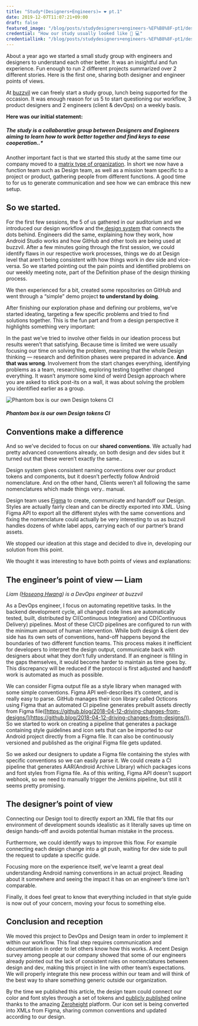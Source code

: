```yaml
---
title: "Study*(Designers+Engineers)= ❤️ pt.1"
date: 2019-12-07T11:07:21+09:00
draft: false
featured_image: "/blog/posts/studydesigners+engineers-%EF%B8%8F-pt1/design_x_dev_study_at_buzzvil.jpeg"
credential: "How our study usually looked like 🍕 💻"
credentiallink: "/blog/posts/studydesigners+engineers-%EF%B8%8F-pt1/design_x_dev_study_at_buzzvil.jpeg"
---
```


About a year ago we started a small study group with engineers and designers to understand each other better. It was an insightful and fun experience. Fun enough to run 2 different projects summarized over 2 different stories. Here is the first one, sharing both designer and engineer points of views.

At [buzzvil](http://www.buzzvil.com) we can freely start a study group, lunch being supported for the occasion. It was enough reason for us 5 to start questioning our workflow, 3 product designers and 2 engineers (client & devOps) on a weekly basis.

**Here was our initial statement:**
##### The study is a collaborative group between Designers and Engineers aiming to learn how to work better together and find keys to ease cooperation..*

Another important fact is that we started this study at the same time our company moved to a [matrix type of organization](https://en.wikipedia.org/wiki/Matrix_management). In short we now have a function team such as Design team, as well as a mission team specific to a project or product, gathering people from different functions. A good time to for us to generate communication and see how we can embrace this new setup.

## So we started.

For the first few sessions, the 5 of us gathered in our auditorium and we introduced our design workflow and the[ design system](https://design.buzzvil.com) that connects the dots behind. Engineers did the same, explaining how they work, how Android Studio works and how GitHub and other tools are being used at buzzvil. After a few minutes going through the first session, we could identify flaws in our respective work processes, things we do at Design level that aren’t being consistent with how things work in dev side and vice-versa. So we started pointing out the pain points and identified problems on our weekly meeting note, part of the Definition phase of the design thinking process.

We then experienced for a bit, created some repositories on GitHub and went through a “simple” demo project **to understand by doing**.

After finishing our exploration phase and defining our problems, we’ve started ideating, targeting a few specific problems and tried to find solutions together. This is the fun part and from a design perspective it highlights something very important:

In the past we’ve tried to involve other fields in our ideation process but results weren’t that satisfying. Because time is limited we were usually focusing our time on solving the problem, meaning that the whole Design thinking — research and definition phases were prepared in advance. **And that was wrong**. Involvement from the start changes everything, identifying problems as a team, researching, exploring testing together changed everything. It wasn’t anymore some kind of weird Design approach where you are asked to stick post-its on a wall, it was about solving the problem you identified earlier as a group.

![*Phantom box is our own Design tokens CI*](https://cdn-images-1.medium.com/max/3200/0*mQ7cboc3FebnD6wS)
##### Phantom box is our own Design tokens CI

## Conventions make a difference

And so we’ve decided to focus on our **shared conventions**. We actually had pretty advanced conventions already, on both design and dev sides but it turned out that these weren’t exactly the same..

Design system gives consistent naming conventions over our product tokens and components, but it doesn’t perfectly follow Android nomenclature. And on the other hand, Clients weren’t all following the same nomenclatures which made things very.. manual.

Design team uses [Figma](http://figma.com) to create, communicate and handoff our Design. Styles are actually fairly clean and can be directly exported into XML. Using Figma API to export all the different styles with the same conventions and fixing the nomenclature could actually be very interesting to us as buzzvil handles dozens of white label apps, carrying each of our partner’s brand assets.

We stopped our ideation at this stage and decided to dive in, developing our solution from this point.

We thought it was interesting to have both points of views and explanations:

## The engineer’s point of view — Liam

*Liam ([Hoseong Hwang](https://medium.com/@hoseonghwang)) is a DevOps engineer at buzzvil*

As a DevOps engineer, I focus on automating repetitive tasks. In the backend development cycle, all changed code lines are automatically tested, built, distributed by CI(Continuous Integration) and CD(Continuous Delivery) pipelines. Most of these CI/CD pipelines are configured to run with the minimum amount of human intervention. While both design & client dev side has its own sets of conventions, hand-off happens beyond the boundaries of two different function teams. This process makes it inefficient for developers to interpret the design output, communicate back with designers about what they don’t fully understand. If an engineer is filling in the gaps themselves, it would become harder to maintain as time goes by. This discrepancy will be reduced if the protocol is first adjusted and handoff work is automated as much as possible.

We can consider Figma output file as a style library when managed with some simple conventions. Figma API well-describes it’s content, and is really easy to parse. GitHub manages their icon library called Octicons using Figma that an automated CI pipeline generates prebuilt assets directly from Figma file([https://github.blog/2018-04-12-driving-changes-from-designs/](https://github.blog/2018-04-12-driving-changes-from-designs/)). So we started to work on creating a pipeline that generates a package containing style guidelines and icon sets that can be imported to our Android project directly from a Figma file. It can also be continuously versioned and published as the original Figma file gets updated.

So we asked our designers to update a Figma file containing the styles with specific conventions so we can easily parse it. We could create a CI pipeline that generates AAR(Android Archive Library) which packages icons and font styles from Figma file. As of this writing, Figma API doesn’t support webhook, so we need to manually trigger the Jenkins pipeline, but still it seems pretty promising.

## The designer’s point of view

Connecting our Design tool to directly export an XML file that fits our environment of development sounds idealistic as it literally saves up time on design hands-off and avoids potential human mistake in the process.

Furthermore, we could identify ways to improve this flow. For example connecting each design change into a git push, waiting for dev side to pull the request to update a specific guide.

Focusing more on the experience itself, we’ve learnt a great deal understanding Android naming conventions in an actual project. Reading about it somewhere and seeing the impact it has on an engineer’s time isn’t comparable.

Finally, it does feel great to know that everything included in that style guide is now out of your concern, moving your focus to something else.

## Conclusion and reception

We moved this project to DevOps and Design team in order to implement it within our workflow. This final step requires communication and documentation in order to let others know how this works. A recent Design survey among people at our company showed that some of our engineers already pointed out the lack of consistent rules on nomenclatures between design and dev, making this project in line with other team’s expectations. We will properly integrate this new process within our team and will think of the best way to share something generic outside our organization.

By the time we published this article, the design team could connect our color and font styles through a set of tokens and [publicly published](https://design.buzzvil.com) online thanks to the amazing [Zeroheight](http://zeroheight.com) platform. Our icon set is being converted into XMLs from Figma, sharing common conventions and updated according to our design.
